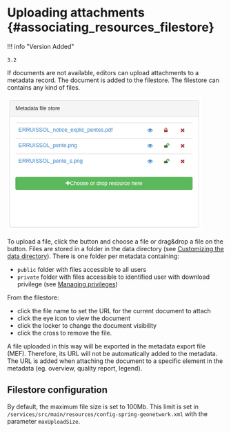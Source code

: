# Uploading attachments {#associating_resources_filestore}

!!! info "Version Added"

    3.2


If documents are not available, editors can upload attachments to a metadata record. The document is added to the filestore. The filestore can contains any kind of files.

![](img/filestore.png)

To upload a file, click the button and choose a file or drag&drop a file on the button. Files are stored in a folder in the data directory (see [Customizing the data directory](/install-guide/customizing-data-directory.md)). There is one folder per metadata containing:

-   `public` folder with files accessible to all users
-   `private` folder with files accessible to identified user with download privilege (see [Managing privileges](/user-guide/publishing/managing-privileges.md))

From the filestore:

-   click the file name to set the URL for the current document to attach
-   click the eye icon to view the document
-   click the locker to change the document visibility
-   click the cross to remove the file.

A file uploaded in this way will be exported in the metadata export file (MEF). Therefore, its URL will not be automatically added to the metadata. The URL is added when attaching the document to a specific element in the metadata (eg. overview, quality report, legend).

## Filestore configuration

By default, the maximum file size is set to 100Mb. This limit is set in `/services/src/main/resources/config-spring-geonetwork.xml` with the parameter `maxUploadSize`.
